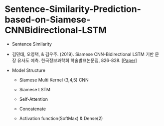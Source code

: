 # Sentence-Similarity-Prediction-based-on-Siamese-CNNBidirectional-LSTM

  * Sentence Similarity
  
  * 김민태, 오영택, & 김우주. (2019). Siamese CNN-Bidirectional LSTM 기반 문장 유사도 예측. 한국정보과학회 학술발표논문집, 826-828. [[Paper]](http://www.dbpia.co.kr/pdf/pdfView.do?nodeId=NODE07624157&mark=0&useDate=&bookmarkCnt=0&ipRange=N&language=ko_KR)
   
  * Model Structure
    
    * Siamese Multi Kernel (3,4,5) CNN
    
    * Siamese LSTM
    
    * Self-Attention
    
    * Concatenate
    
    * Activation function(SoftMax) & Dense(2)

